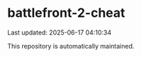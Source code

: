 # battlefront-2-cheat

Last updated: 2025-06-17 04:10:34

This repository is automatically maintained.
